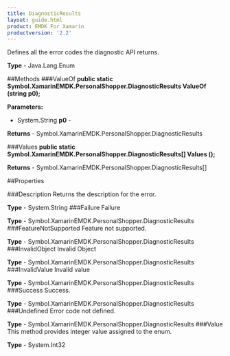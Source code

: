 ```yaml
---
title: DiagnosticResults
layout: guide.html
product: EMDK For Xamarin
productversion: '2.2'
---
```

Defines all the error codes the diagnostic API returns. 

**Type** - Java.Lang.Enum

##Methods
###ValueOf
**public static Symbol.XamarinEMDK.PersonalShopper.DiagnosticResults ValueOf (string p0);**



**Parameters:** 

* System.String **p0** - 

**Returns** - Symbol.XamarinEMDK.PersonalShopper.DiagnosticResults

###Values
**public static Symbol.XamarinEMDK.PersonalShopper.DiagnosticResults[] Values ();**




**Returns** - Symbol.XamarinEMDK.PersonalShopper.DiagnosticResults[]

##Properties

###Description
Returns the description for the error.

**Type** - System.String
###Failure
Failure

**Type** - Symbol.XamarinEMDK.PersonalShopper.DiagnosticResults
###FeatureNotSupported
Feature not supported.


**Type** - Symbol.XamarinEMDK.PersonalShopper.DiagnosticResults
###InvalidObject
Invalid Object

**Type** - Symbol.XamarinEMDK.PersonalShopper.DiagnosticResults
###InvalidValue
Invalid value

**Type** - Symbol.XamarinEMDK.PersonalShopper.DiagnosticResults
###Success
Success.

**Type** - Symbol.XamarinEMDK.PersonalShopper.DiagnosticResults
###Undefined
Error code not defined.

**Type** - Symbol.XamarinEMDK.PersonalShopper.DiagnosticResults
###Value
This method provides integer value assigned to the enum.

**Type** - System.Int32






